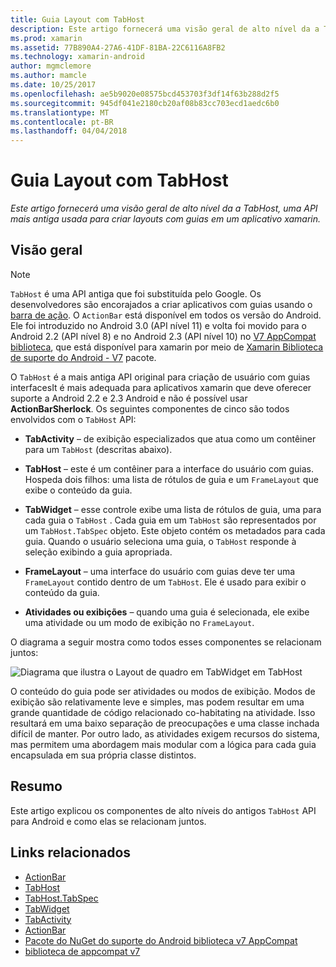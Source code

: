 ```yaml
---
title: Guia Layout com TabHost
description: Este artigo fornecerá uma visão geral de alto nível da a TabHost, uma API mais antiga usada para criar layouts com guias em um aplicativo xamarin.
ms.prod: xamarin
ms.assetid: 77B890A4-27A6-41DF-81BA-22C6116A8FB2
ms.technology: xamarin-android
author: mgmclemore
ms.author: mamcle
ms.date: 10/25/2017
ms.openlocfilehash: ae5b9020e08575bcd453703f3df14f63b288d2f5
ms.sourcegitcommit: 945df041e2180cb20af08b83cc703ecd1aedc6b0
ms.translationtype: MT
ms.contentlocale: pt-BR
ms.lasthandoff: 04/04/2018
---
```

# <a name="tab-layout-with-tabhost"></a>Guia Layout com TabHost

_Este artigo fornecerá uma visão geral de alto nível da a TabHost, uma API mais antiga usada para criar layouts com guias em um aplicativo xamarin._


## <a name="overview"></a>Visão geral

> [!NOTE]
> `TabHost` é uma API antiga que foi substituída pelo Google. Os desenvolvedores são encorajados a criar aplicativos com guias usando o [barra de ação](~/android/user-interface/controls/action-bar.md). O `ActionBar` está disponível em todos os versão do Android. Ele foi introduzido no Android 3.0 (API nível 11) e volta foi movido para o Android 2.2 (API nível 8) e no Android 2.3 (API nível 10) no [V7 AppCompat biblioteca](http://developer.android.com/tools/support-library/features.html#v7-appcompat), que está disponível para xamarin por meio de [Xamarin Biblioteca de suporte do Android - V7](https://www.nuget.org/packages/Xamarin.Android.Support.v7.AppCompat/) pacote.

O `TabHost` é a mais antiga API original para criação de usuário com guias interfacesIt é mais adequada para aplicativos xamarin que deve oferecer suporte a Android 2.2 e 2.3 Android e não é possível usar **ActionBarSherlock**.
Os seguintes componentes de cinco são todos envolvidos com o `TabHost` API:

-  **TabActivity** &ndash; de exibição especializados que atua como um contêiner para um `TabHost` (descritas abaixo).

-  **TabHost** &ndash; este é um contêiner para a interface do usuário com guias. Hospeda dois filhos: uma lista de rótulos de guia e um `FrameLayout` que exibe o conteúdo da guia.

-  **TabWidget** &ndash; esse controle exibe uma lista de rótulos de guia, uma para cada guia o `TabHost` . Cada guia em um `TabHost` são representados por um `TabHost.TabSpec` objeto. Este objeto contém os metadados para cada guia. Quando o usuário seleciona uma guia, o `TabHost` responde à seleção exibindo a guia apropriada.

-  **FrameLayout** &ndash; uma interface do usuário com guias deve ter uma `FrameLayout` contido dentro de um `TabHost`. Ele é usado para exibir o conteúdo da guia.

-  **Atividades ou exibições** &ndash; quando uma guia é selecionada, ele exibe uma atividade ou um modo de exibição no `FrameLayout`.

O diagrama a seguir mostra como todos esses componentes se relacionam juntos:

![Diagrama que ilustra o Layout de quadro em TabWidget em TabHost](tab-host-images/image03.png)

O conteúdo do guia pode ser atividades ou modos de exibição. Modos de exibição são relativamente leve e simples, mas podem resultar em uma grande quantidade de código relacionado co-habitating na atividade. Isso resultará em uma baixo separação de preocupações e uma classe inchada difícil de manter. Por outro lado, as atividades exigem recursos do sistema, mas permitem uma abordagem mais modular com a lógica para cada guia encapsulada em sua própria classe distintos.


## <a name="summary"></a>Resumo

Este artigo explicou os componentes de alto níveis do antigos `TabHost` API para Android e como elas se relacionam juntos.



## <a name="related-links"></a>Links relacionados

- [ActionBar](http://developer.android.com/guide/topics/ui/actionbar.html)
- [TabHost](https://developer.xamarin.com/api/type/Android.Widget.TabHost/)
- [TabHost.TabSpec](https://developer.xamarin.com/api/type/Android.Widget.TabHost+TabSpec/)
- [TabWidget](https://developer.xamarin.com/api/type/Android.Widget.TabWidget/)
- [TabActivity](https://developer.xamarin.com/api/type/Android.App.TabActivity/)
- [ActionBar](http://developer.android.com/guide/topics/ui/actionbar.html)
- [Pacote do NuGet do suporte do Android biblioteca v7 AppCompat](https://www.nuget.org/packages/Xamarin.Android.Support.v7.AppCompat/)
- [biblioteca de appcompat v7](http://developer.android.com/tools/support-library/features.html#v7-appcompat)
